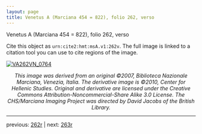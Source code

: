 ```yaml
---
layout: page
title: Venetus A (Marciana 454 = 822), folio 262, verso
---
```


Venetus A (Marciana 454 = 822), folio 262, verso

Cite this object as `urn:cite2:hmt:msA.v1:262v`.  The full image is linked to a citation tool you can use to cite regions of the image.

[![VA262VN_0764](http://www.homermultitext.org/iipsrv?IIIF=/project/homer/pyramidal/deepzoom/hmt/vaimg/2017a/VA262VN_0764.tif/full/800,/0/default.jpg)](http://www.homermultitext.org/ict2/?urn=urn:cite2:hmt:vaimg.2017a:VA262VN_0764) 

<p style="text-align: center; font-style: italic;">This image was derived from an original ©2007, Biblioteca Nazionale Marciana, Venezia, Italia. The derivative image is ©2010, Center for Hellenic Studies. Original and derivative are licensed under the Creative Commons Attribution-Noncommercial-Share Alike 3.0 License. The CHS/Marciana Imaging Project was directed by David Jacobs of the British Library.</p>

---

previous: [262r](../262r/) | next: [263r](../263r/)